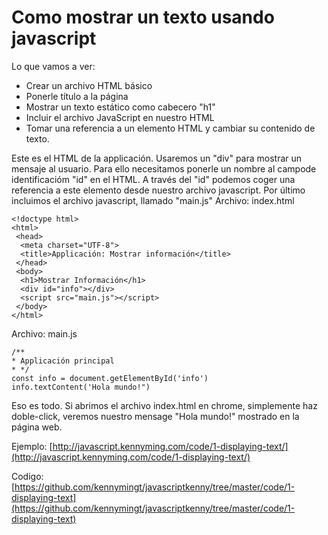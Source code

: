 # Como mostrar un texto usando javascript

Lo que vamos a ver:
* Crear un archivo HTML básico
* Ponerle título a la página
* Mostrar un texto estático como cabecero "h1"
* Incluir el archivo JavaScript en nuestro HTML
* Tomar una referencia a un elemento HTML y cambiar su contenido de texto.

Este es el HTML de la applicación.
Usaremos un "div" para mostrar un mensaje al usuario.
Para ello necesitamos ponerle un nombre al campode identificacióm "id" en el HTML.
A través del "id" podemos coger una referencia a este elemento desde nuestro archivo javascript.
Por último incluimos el archivo javascript, llamado "main.js"
Archivo: index.html
~~~
<!doctype html>
<html>
 <head>
  <meta charset="UTF-8">
  <title>Applicación: Mostrar información</title>
 </head>
 <body>
  <h1>Mostrar Información</h1>
  <div id="info"></div>
  <script src="main.js"></script>
 </body>
</html>
~~~
Archivo: main.js
~~~
/**
* Applicación principal
* */
const info = document.getElementById('info')
info.textContent('Hola mundo!")
~~~

Eso es todo.
Si abrimos el archivo index.html en chrome, simplemente haz doble-click, veremos nuestro mensage "Hola mundo!" mostrado en la página web.

Ejemplo:
[http://javascript.kennyming.com/code/1-displaying-text/](http://javascript.kennyming.com/code/1-displaying-text/)

Codigo:
[https://github.com/kennymingt/javascriptkenny/tree/master/code/1-displaying-text](https://github.com/kennymingt/javascriptkenny/tree/master/code/1-displaying-text)
